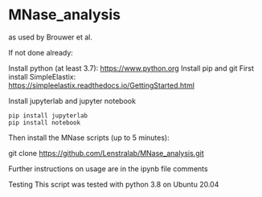 # MNase_analysis
as used by Brouwer et al.

If not done already:

  Install python (at least 3.7): https://www.python.org
  Install pip and git
  First install SimpleElastix: https://simpleelastix.readthedocs.io/GettingStarted.html
  
  Install jupyterlab and jupyter notebook
  
    pip install jupyterlab
    pip install notebook
 
 Then install the MNase scripts (up to 5 minutes):
  
  git clone https://github.com/Lenstralab/MNase_analysis.git
 
Further instructions on usage are in the ipynb file comments

Testing
This script was tested with python 3.8 on Ubuntu 20.04
